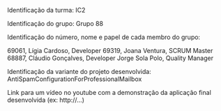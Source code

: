 Identificação da turma: IC2

Identificação do grupo: Grupo 88

Identificação do número, nome e papel de cada membro do grupo:

69061, Lígia Cardoso, Developer
69319, Joana Ventura, SCRUM Master
68887, Cláudio Gonçalves, Developer
Jorge Sola Polo, Quality Manager

Identificação da variante do projeto desenvolvida: AntiSpamConfigurationForProfessionalMailbox

Link para um vídeo no youtube com a demonstração da aplicação final desenvolvida (ex: http://...)
